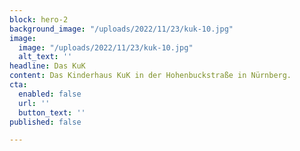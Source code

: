 ```yaml
---
block: hero-2
background_image: "/uploads/2022/11/23/kuk-10.jpg"
image:
  image: "/uploads/2022/11/23/kuk-10.jpg"
  alt_text: ''
headline: Das KuK
content: Das Kinderhaus KuK in der Hohenbuckstraße in Nürnberg.
cta:
  enabled: false
  url: ''
  button_text: ''
published: false

---
```

